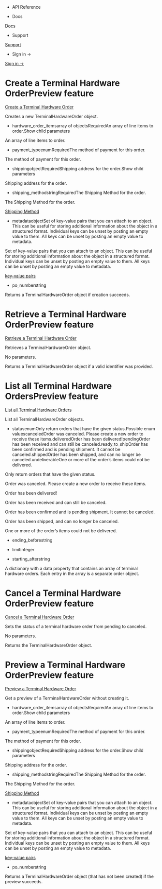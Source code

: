 - API Reference

- Docs

[Docs](/)

- Support

[Support](https://support.stripe.com)

- Sign in →

[Sign in →](https://dashboard.stripe.com/login)

# Create a Terminal Hardware OrderPreview feature

[Create a Terminal Hardware Order](/api/terminal/hardware_orders/create)

Creates a new TerminalHardwareOrder object.

- hardware_order_itemsarray of objectsRequiredAn array of line items to order.Show child parameters

An array of line items to order.

- payment_typeenumRequiredThe method of payment for this order.

The method of payment for this order.

- shippingobjectRequiredShipping address for the order.Show child parameters

Shipping address for the order.

- shipping_methodstringRequiredThe Shipping Method for the order.

The Shipping Method for the order.

[Shipping Method](/api/terminal/hardware_shipping_methods/object)

- metadataobjectSet of key-value pairs that you can attach to an object. This can be useful for storing additional information about the object in a structured format. Individual keys can be unset by posting an empty value to them. All keys can be unset by posting an empty value to metadata.

Set of key-value pairs that you can attach to an object. This can be useful for storing additional information about the object in a structured format. Individual keys can be unset by posting an empty value to them. All keys can be unset by posting an empty value to metadata.

[key-value pairs](/api/metadata)

- po_numberstring

Returns a TerminalHardwareOrder object if creation succeeds.

# Retrieve a Terminal Hardware OrderPreview feature

[Retrieve a Terminal Hardware Order](/api/terminal/hardware_orders/retrieve)

Retrieves a TerminalHardwareOrder object.

No parameters.

Returns a TerminalHardwareOrder object if a valid identifier was provided.

# List all Terminal Hardware OrdersPreview feature

[List all Terminal Hardware Orders](/api/terminal/hardware_orders/list)

List all TerminalHardwareOrder objects.

- statusenumOnly return orders that have the given status.Possible enum valuescanceledOrder was canceled. Please create a new order to receive these items.deliveredOrder has been delivered!pendingOrder has been received and can still be canceled.ready_to_shipOrder has been confirmed and is pending shipment. It cannot be canceled.shippedOrder has been shipped, and can no longer be canceled.undeliverableOne or more of the order’s items could not be delivered.

Only return orders that have the given status.

Order was canceled. Please create a new order to receive these items.

Order has been delivered!

Order has been received and can still be canceled.

Order has been confirmed and is pending shipment. It cannot be canceled.

Order has been shipped, and can no longer be canceled.

One or more of the order’s items could not be delivered.

- ending_beforestring

- limitinteger

- starting_afterstring

A dictionary with a data property that contains an array of terminal hardware orders. Each entry in the array is a separate order object.

# Cancel a Terminal Hardware OrderPreview feature

[Cancel a Terminal Hardware Order](/api/terminal/hardware_orders/cancel)

Sets the status of a terminal hardware order from pending to canceled.

No parameters.

Returns the TerminalHardwareOrder object.

# Preview a Terminal Hardware OrderPreview feature

[Preview a Terminal Hardware Order](/api/terminal/hardware_orders/preview)

Get a preview of a TerminalHardwareOrder without creating it.

- hardware_order_itemsarray of objectsRequiredAn array of line items to order.Show child parameters

An array of line items to order.

- payment_typeenumRequiredThe method of payment for this order.

The method of payment for this order.

- shippingobjectRequiredShipping address for the order.Show child parameters

Shipping address for the order.

- shipping_methodstringRequiredThe Shipping Method for the order.

The Shipping Method for the order.

[Shipping Method](/api/terminal/hardware_shipping_methods/object)

- metadataobjectSet of key-value pairs that you can attach to an object. This can be useful for storing additional information about the object in a structured format. Individual keys can be unset by posting an empty value to them. All keys can be unset by posting an empty value to metadata.

Set of key-value pairs that you can attach to an object. This can be useful for storing additional information about the object in a structured format. Individual keys can be unset by posting an empty value to them. All keys can be unset by posting an empty value to metadata.

[key-value pairs](/api/metadata)

- po_numberstring

Returns a TerminalHardwareOrder object (that has not been created) if the preview succeeds.
